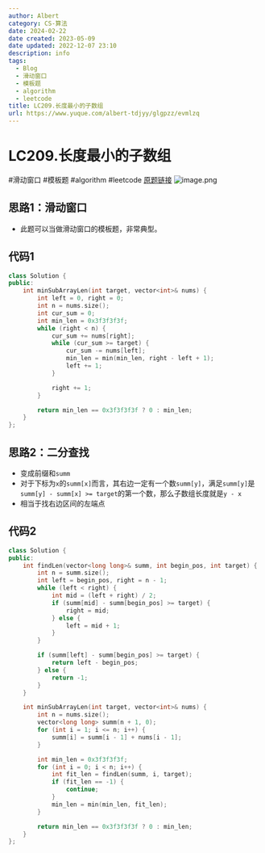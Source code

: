 ```yaml
---
author: Albert
category: CS-算法
date: 2024-02-22
date created: 2023-05-09
date updated: 2022-12-07 23:10
description: info
tags:
  - Blog
  - 滑动窗口
  - 模板题
  - algorithm
  - leetcode
title: LC209.长度最小的子数组
url: https://www.yuque.com/albert-tdjyy/glgpzz/evmlzq
---
```


# LC209.长度最小的子数组

#滑动窗口 #模板题 #algorithm #leetcode
[原题链接](https://leetcode.cn/problems/minimum-size-subarray-sum/)
![image.png](http://img-blog-01.oss-cn-shanghai.aliyuncs.com/img/2022-11-27-192805.png)

## 思路1：滑动窗口

- 此题可以当做滑动窗口的模板题，非常典型。

## 代码1

```cpp
class Solution {
public:
    int minSubArrayLen(int target, vector<int>& nums) {
        int left = 0, right = 0;
        int n = nums.size();
        int cur_sum = 0;
        int min_len = 0x3f3f3f3f;
        while (right < n) {
            cur_sum += nums[right];
            while (cur_sum >= target) {
                cur_sum -= nums[left];
                min_len = min(min_len, right - left + 1);
                left += 1;
            }

            right += 1;
        }

        return min_len == 0x3f3f3f3f ? 0 : min_len;
    }
};
```

## 思路2：二分查找

- 变成前缀和`summ`
- 对于下标为`x`的`summ[x]`而言，其右边一定有一个数`summ[y]`，满足`summ[y]`是`summ[y] - summ[x] >= target`的第一个数，那么子数组长度就是`y - x`
- 相当于找右边区间的左端点

## 代码2

```cpp
class Solution {
public:
    int findLen(vector<long long>& summ, int begin_pos, int target) {
        int n = summ.size();
        int left = begin_pos, right = n - 1;
        while (left < right) {
            int mid = (left + right) / 2;
            if (summ[mid] - summ[begin_pos] >= target) {
                right = mid;
            } else {
                left = mid + 1;
            }
        }

        if (summ[left] - summ[begin_pos] >= target) {
            return left - begin_pos;
        } else {
            return -1;
        }
    }

    int minSubArrayLen(int target, vector<int>& nums) {
        int n = nums.size();
        vector<long long> summ(n + 1, 0);
        for (int i = 1; i <= n; i++) {
            summ[i] = summ[i - 1] + nums[i - 1];
        }

        int min_len = 0x3f3f3f3f;
        for (int i = 0; i < n; i++) {
            int fit_len = findLen(summ, i, target);
            if (fit_len == -1) {
                continue;
            }
            min_len = min(min_len, fit_len);
        }

        return min_len == 0x3f3f3f3f ? 0 : min_len;
    }
};
```

